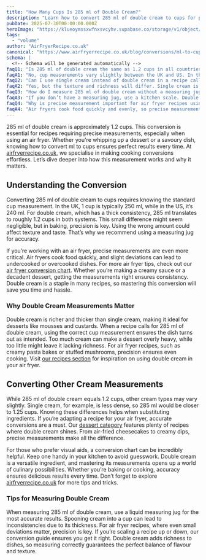 ```yaml
---
title: "How Many Cups Is 285 ml of Double Cream?"
description: "Learn how to convert 285 ml of double cream to cups for perfect baking and cooking measurements every time. Get accurate results now!"
pubDate: 2025-07-30T00:00:00.000Z
heroImage: "https://klueoymssxwfnxsvcyhv.supabase.co/storage/v1/object/public/Shmucket/how-many-cups-is-285-ml-of-double-cream.webp"
tags:
  - "volume"
author: "AirFryerRecipe.co.uk"
canonical: "https://www.airfryerrecipe.co.uk/blog/conversions/ml-to-cups/how-many-cups-is-285-ml-of-double-cream"
schema: |
  <!-- Schema will be generated automatically -->
faqQ1: "Is 285 ml of double cream the same as 1.2 cups in all countries?"
faqA1: "No, cup measurements vary slightly between the UK and US. In the UK, 1 cup is 250 ml, while in the US, it’s 240 ml. However, 285 ml of double cream is approximately 1.2 cups in both systems, making it easy to use in recipes regardless of location."
faqQ2: "Can I use single cream instead of double cream in a recipe calling for 285 ml?"
faqA2: "Yes, but the texture and richness will differ. Single cream is less dense, so 285 ml would be closer to 1.25 cups. Adjustments may be needed for recipes requiring the thickness of double cream, especially in air fryer dishes where consistency affects cooking time."
faqQ3: "How do I measure 285 ml of double cream without a measuring jug?"
faqA3: "If you don’t have a measuring jug, use a kitchen scale. Double cream weighs roughly 1 gram per ml, so 285 ml equals 285 grams. Alternatively, use a tablespoon (15 ml) and measure out 19 tablespoons for a close approximation."
faqQ4: "Why is precise measurement important for air fryer recipes using double cream?"
faqA4: "Air fryers cook food quickly and evenly, so precise measurements ensure consistent results. Too much double cream can make dishes overly rich or affect cooking times, while too little might leave them dry. Accurate conversions guarantee perfect dishes every time."
---
```

<p>285 ml of double cream is approximately 1.2 cups. This conversion is essential for recipes requiring precise measurements, especially when using an air fryer. Whether you're whipping up a dessert or a savoury dish, knowing how to convert ml to cups ensures perfect results every time. At <a href=https://www.airfryerrecipe.co.uk>airfryerrecipe.co.uk</a>, we specialise in making cooking conversions effortless. Let’s dive deeper into how this measurement works and why it matters.</p>

<h2>Understanding the Conversion</h2>
<p>Converting 285 ml of double cream to cups requires knowing the standard cup measurement. In the UK, 1 cup is typically 250 ml, while in the US, it’s 240 ml. For double cream, which has a thick consistency, 285 ml translates to roughly 1.2 cups in both systems. This small difference might seem negligible, but in baking, precision is key. Using the wrong amount could affect texture and taste. That’s why we recommend using a measuring jug for accuracy.</p>
<p>If you’re working with an air fryer, precise measurements are even more critical. Air fryers cook food quickly, and slight deviations can lead to undercooked or overcooked dishes. For more air fryer tips, check out our <a href=https://www.airfryerrecipe.co.uk/air-fryer-conversion-chart>air fryer conversion chart</a>. Whether you’re making a creamy sauce or a decadent dessert, getting the measurements right ensures consistency. Double cream is a staple in many recipes, so mastering this conversion will save you time and hassle.</p>

<h3>Why Double Cream Measurements Matter</h3>
<p>Double cream is richer and thicker than single cream, making it ideal for desserts like mousses and custards. When a recipe calls for 285 ml of double cream, using the correct cup measurement ensures the dish turns out as intended. Too much cream can make a dessert overly heavy, while too little might leave it lacking richness. For air fryer recipes, such as creamy pasta bakes or stuffed mushrooms, precision ensures even cooking. Visit <a href=https://www.airfryerrecipe.co.uk/recipes>our recipes section</a> for inspiration on using double cream in your air fryer.</p>

<h2>Converting Other Cream Measurements</h2>
<p>While 285 ml of double cream equals 1.2 cups, other cream types may vary slightly. Single cream, for example, is less dense, so 285 ml would be closer to 1.25 cups. Knowing these differences helps when substituting ingredients. If you’re adapting a recipe for your air fryer, accurate conversions are a must. Our <a href=https://www.airfryerrecipe.co.uk/recipe-category/dessert>dessert category</a> features plenty of recipes where double cream shines. From air-fried cheesecakes to creamy dips, precise measurements make all the difference.</p>
<p>For those who prefer visual aids, a conversion chart can be incredibly helpful. Keep one handy in your kitchen to avoid guesswork. Double cream is a versatile ingredient, and mastering its measurements opens up a world of culinary possibilities. Whether you’re baking or cooking, accuracy ensures delicious results every time. Don’t forget to explore <a href=https://www.airfryerrecipe.co.uk>airfryerrecipe.co.uk</a> for more tips and tricks.</p>

<h3>Tips for Measuring Double Cream</h3>
<p>When measuring 285 ml of double cream, use a liquid measuring jug for the most accurate results. Spooning cream into a cup can lead to inconsistencies due to its thickness. For air fryer recipes, where even small deviations matter, precision is key. If you’re scaling a recipe up or down, our conversion guide ensures you get it right. Double cream adds richness to dishes, so measuring correctly guarantees the perfect balance of flavour and texture.</p>
